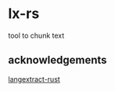 # lx-rs
tool to chunk text

## acknowledgements

[langextract-rust](https://crates.io/crates/langextract-rust)
